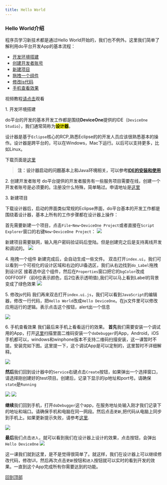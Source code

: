 ```yaml
---
title: Hello World
---
```

### Hello World介绍

程序员学习新技术都是通过Hello World开始的，我们也不例外。这里我们简单了解利用do平台开发App的基本流程：

* [开发环境搭建](#开发环境搭建)
* [创建开发者账号](#创建开发者账号)
* [新建项目](#新建项目)
* [拖拽一个组件](#拖拽一个组件)
* [修改js代码](#修改js代码)
* [手机查看效果](#手机查看效果)

视频教程[请点击](http://v.youku.com/v_show/id_XMTU1MDc3NTUzMg==.html)观看

<a name="开发环境搭建">1. 开发环境搭建</a>

do平台的开发的基本开发工作都是围绕**DeviceOne**提供的IDE（`DeviceOne Studio`），我们通常简称为<mark>**设计器**</mark>。

设计器是基于`Eclipse`核心的RCP,熟悉Eclipse的的开发人员应该很熟悉基本的操作。设计器是跨平台的，可以在Windows，Mac下运行。以后可以支持更多，比如Linux。

下载页面是[这里](http://doc.deviceone.net/web/doc/env/ide.htm)

>**注：设计器启动的问题基本上和Java环境相关，可以参考[IDE的安装和使用](../../../应用开发/sections/IDE的安装和使用)**

<a name="创建开发者账号">2. 创建开发者账号</a>
do平台提供的开发者服务有一些服务项目需要在线，创建一个开发者账号是必须要的。注册没什么特殊，简单略过。申请地址是[这里](http://developer.deviceone.net/login/)


<a name="新建项目">3. 新建项目</a>

下载设计器后，启动的界面类似常规的Eclipse界面，do平台基本的开发工作都是围绕着设计器，基本上所有的工作步骤都在设计器上操作：

首先需要新建一个项目，点击`File`-`New`-`DeviceOne Project`或者直接在`Script Explorer`窗口的右键`New`-`DeviceOne Project`：
![](../../images/h001.png)

新建项目需要联网，输入用户密码验证码后登陆。但是创建完之后是支持离线开发和调试的。
![](../../images/h002.png)

<a name="拖拽一个组件">4. 拖拽一个组件</a>
新建完成后，会自动生成一些文件。
双击打开`index.ui`，我们可以看到一个可视化的设计区域和右边的UI备选区，我们从右边找到`do_Label`拖拽到设计区
接着选中这个组件，然后在`Properties`窗口把它的`bgColor`改成00FF00FF（前6位表示颜色，后2位表示透明值),我们可以马上看到Label的背景变成了绿色效果
![](../../images/h003.png)


<a name="修改js代码">5. 修改js代码</a>
我们再来双击打开`index.ui.js`，我们可以看到`JavaScript`的编辑器，修改一行代码，把`Hello World`改成`Hello DeviceOne`。在js文件里可以修改应用运行的逻辑。表示点击这个按钮，alert出一个信息

![](../../images/h004.png)

<a name="手机查看效果">6. 手机查看效果</a>
我们最后来手机上看看运行的效果。
**首先**我们需要安装一个调试用的App，打开[这里](http://doc.deviceone.net/web/doc/env/debug_app.htm)扫描里面二维码安装一个`doDebugger`的App，Android，iOS手机都可以，windows和winphone版本不支持二维码扫描安装，这一课暂时不提。安装完如下图。这里提一下，这个调试App是可以定制的，这里暂时不详细解释。

![](../../images/h005.png)

**然后**我们回到设计器中的`Service`右键点击`Create`按钮，如果弹出一个选择窗口，请选择刚创建好的test项目。创建后，记录下显示的ip地址和port号。请确保`state`是`Running`

![](../../images/h006.png)
![](../../images/h007.png)

**继续**我们回到手机，打开`doDebugger`这个app，在服务地址处输入刚才我们记录下的地址和端口。请确保手机和电脑在同一网段。然后点击`更新`,把代码从电脑上同步到手机上。如果更新提示失败，请参考[这里](http://bbs.deviceone.net/forum.php?mod=viewthread&tid=479&extra=page%3D1).

![](../../images/h008.png)

**最后**我们点击`进入`，就可以看到我们在设计器上设计的效果，点击按钮，会弹出`Hello DeviceOne`
![](../../images/h009.png)

这一课我们就到这里，是不是觉得很简单了。就这样，我们在设计器上可以继续修改代码，修改UI，然后再次点击`更新`按钮和`进入`按钮就可以实时的看到开发的效果。一直到这个App完成所有你需要达到的功能。

[回到顶部](#top)
